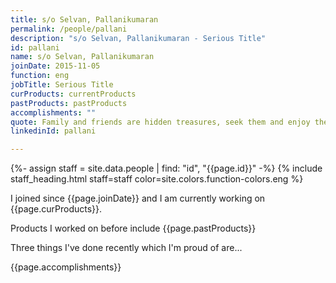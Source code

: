 ```yaml
---
title: s/o Selvan, Pallanikumaran
permalink: /people/pallani
description: "s/o Selvan, Pallanikumaran - Serious Title"
id: pallani
name: s/o Selvan, Pallanikumaran
joinDate: 2015-11-05
function: eng
jobTitle: Serious Title
curProducts: currentProducts
pastProducts: pastProducts
accomplishments: ""
quote: Family and friends are hidden treasures, seek them and enjoy their riches.
linkedinId: pallani

---
```


{%- assign staff = site.data.people | find: "id", "{{page.id}}" -%}
{% include staff_heading.html staff=staff color=site.colors.function-colors.eng %}

<p>I joined since {{page.joinDate}} and I am currently working on {{page.curProducts}}.</p>

<p>Products I worked on before include {{page.pastProducts}}</p>

<p>Three things I've done recently which I'm proud of are...</p>
{{page.accomplishments}}
